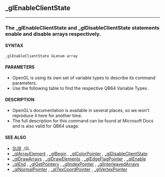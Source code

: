 ## _glEnableClientState
---

### The _glEnableClientState and _glDisableClientState statements enable and disable arrays respectively.

#### SYNTAX

`_glEnableClientState GLenum array`

#### PARAMETERS
* OpenGL is using its own set of variable types to describe its command parameters.
* Use the following table to find the respective QB64 Variable Types .


#### DESCRIPTION
* OpenGL's documentation is available in several places, so we won't reproduce it here for another time.
* The full description for this command can be found at Microsoft Docs and is also valid for QB64 usage.


#### SEE ALSO
* [SUB](./SUB.md) _GL
* [_glArrayElement](./_glArrayElement.md) , [_glBegin](./_glBegin.md) , [_glColorPointer](./_glColorPointer.md) , [_glDisableClientState](./_glDisableClientState.md)
* [_glDrawArrays](./_glDrawArrays.md) , [_glDrawElements](./_glDrawElements.md) , [_glEdgeFlagPointer](./_glEdgeFlagPointer.md) , [_glEnable](./_glEnable.md)
* [_glEnd](./_glEnd.md) , [_glGetPointerv](./_glGetPointerv.md) , [_glIndexPointer](./_glIndexPointer.md) , [_glInterleavedArrays](./_glInterleavedArrays.md)
* [_glNormalPointer](./_glNormalPointer.md) , [_glTexCoordPointer](./_glTexCoordPointer.md) , [_glVertexPointer](./_glVertexPointer.md)
